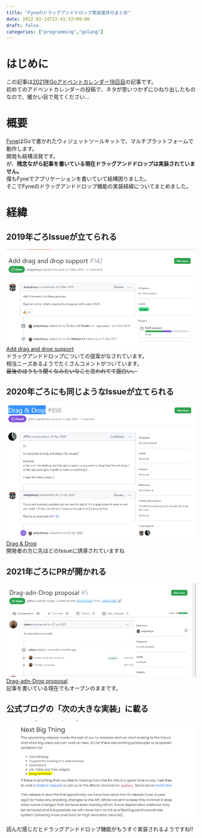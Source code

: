 ```yaml
---
title: "Fyneのドラッグアンドドロップ実装進捗のまとめ"
date: 2022-02-14T22:41:52+09:00
draft: false
categories: ["programming","golang"]
---
```


# はじめに
この記事は[2021年Goアドベントカレンダー18日目](https://qiita.com/advent-calendar/2021/go)の記事です。\
初めてのアドベントカレンダーの投稿で、ネタが思いつかずにひねり出したものなので、暖かい目で見てください...

# 概要

[Fyne](https://fyne.io/)はGoで書かれたウィジェットツールキットで、マルチプラットフォームで動作します。\
開発も結構活発です。\
が、**残念ながら記事を書いている現在ドラッグアンドドロップは実装されていません。**\
僕もFyneでアプリケーションを書いていて結構困りました。\
そこでFyneのドラッグアンドドロップ機能の実装経緯についてまとめました。
# 経緯
## 2019年ごろIssueが立てられる
![img](/images/Fyne-drag-and-drop-issue1.png)
[Add drag and drop support](https://github.com/fyne-io/fyne/issues/142)\
ドラッグアンドドロップについての提案がなされています。\
相当ニーズあるようでたくさんコメントがついています。\
~~最後のほうもう聞くなみたいなこと言われてて面白い。~~

## 2020年ごろにも同じようなIssueが立てられる
![img](/images/Fyne-drag-and-drop-issue2.png)
[Drag & Drop](https://github.com/fyne-io/fyne/issues/896)\
開発者の方に先ほどのIssueに誘導されていますね


## 2021年ごろにPRが開かれる
![img](/images/Fyne-drag-and-drop-PR1.png)
[Drag-adn-Drop proposal](https://github.com/fyne-io/proposals/pull/5)\
記事を書いている現在でもオープンのままです。

## 公式ブログの「次の大きな実装」に載る
![img](/images/Fyne-drag-and-drop-blog1.png)

読んだ感じだとドラッグアンドドロップ機能がもうすぐ実装されるようですね!!

